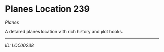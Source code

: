 # Planes Location 239

*Planes*

A detailed planes location with rich history and plot hooks.

---
*ID: LOC00238*